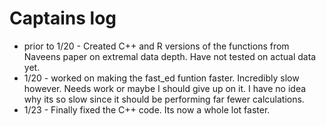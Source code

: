 # Captains log

- prior to 1/20 - Created C++ and R versions of the functions from Naveens paper on extremal data depth. Have not tested on actual data yet.
- 1/20 - worked on making the fast_ed funtion faster. Incredibly slow however. Needs work or maybe I should give up on it. I have no idea why its so slow since it should be performing far fewer calculations.
- 1/23 - Finally fixed the C++ code. Its now a whole lot faster.
